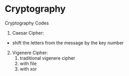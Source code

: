 # Cryptography
Cryptography Codes

1. Caesar Cipher:
- shift the letters from the message by the key number
2. Vigenere Cipher:
    1. traditional vigenere cipher
    2. with file
    3. with xor
